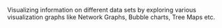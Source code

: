 Visualizing information on different data sets by exploring various visualization graphs like Network Graphs, Bubble charts, Tree Maps etc.
